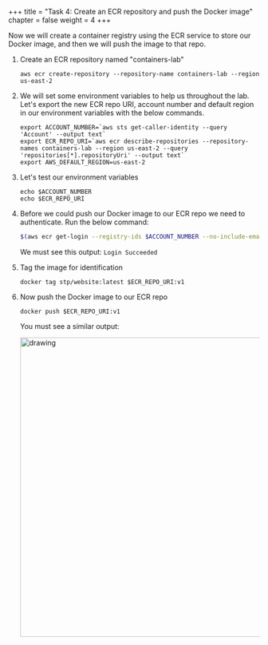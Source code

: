 +++ 
title = "Task 4: Create an ECR repository and push the Docker image" 
chapter = false 
weight = 4 
+++

Now we will create a container registry using the ECR service to store our Docker image, and then we will push the image to that repo.

1. Create an ECR repository named "containers-lab"

	```
	aws ecr create-repository --repository-name containers-lab --region us-east-2
	```

1. We will set some environment variables to help us throughout the lab. Let's export the new ECR repo URI, account number and default region in our environment variables with the below commands.

	```
	export ACCOUNT_NUMBER=`aws sts get-caller-identity --query 'Account' --output text`
	export ECR_REPO_URI=`aws ecr describe-repositories --repository-names containers-lab --region us-east-2 --query 'repositories[*].repositoryUri' --output text`
	export AWS_DEFAULT_REGION=us-east-2
	```

1. Let's test our environment variables

	```
	echo $ACCOUNT_NUMBER
	echo $ECR_REPO_URI
	```

1. Before we could push our Docker image to our ECR repo we need to authenticate. Run the below command:

	```sh
	$(aws ecr get-login --registry-ids $ACCOUNT_NUMBER --no-include-email --region us-east-2)
	```

	We must see this output: ```Login Succeeded```

1. Tag the image for identification

	```
	docker tag stp/website:latest $ECR_REPO_URI:v1
	```

1. Now push the Docker image to our ECR repo

	```
	docker push $ECR_REPO_URI:v1
	```

	You must see a similar output:

	<img src="../readmeFiles/skitch.18.png" alt="drawing" width="600"/>
